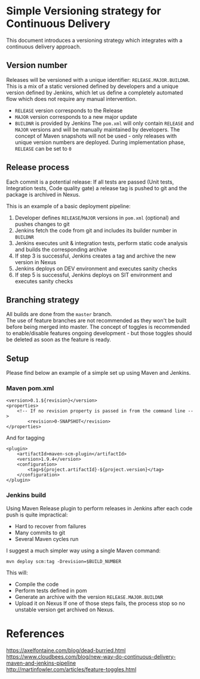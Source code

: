 Simple Versioning strategy for Continuous Delivery
=============

This document introduces a versioning strategy which integrates with a continuous delivery approach.

## Version number

Releases will be versioned with a unique identifier: `RELEASE.MAJOR.BUILDNR`. This is a mix of a static versioned defined by developers and a unique version defined by Jenkins, which let us define a completely automated flow which does not require any manual intervention.
- `RELEASE` version corresponds to the Release 
- `MAJOR` version corresponds to a new major update
- `BUILDNR` is provided by Jenkins
The `pom.xml` will only contain `RELEASE` and `MAJOR` versions and will be manually maintained by developers.
The concept of Maven snapshots will not be used - only releases with unique version numbers are deployed.
During implementation phase, `RELEASE` can be set to `0`


## Release process
Each commit is a potential release: If all tests are passed (Unit tests, Integration tests, Code quality gate) a release tag is pushed to git and the package is archived in Nexus.

This is an example of a basic deployment pipeline:
1. Developer defines `RELEASE`/`MAJOR` versions in `pom.xml` (optional) and pushes changes to git
2. Jenkins fetch the code from git and includes its builder number in `BUILDNR`
3. Jenkins executes unit & integration tests, perform static code analysis and builds the corresponding archive
4. If step 3 is successful, Jenkins creates a tag and archive the new version in Nexus
5. Jenkins deploys on DEV environment and executes sanity checks
6. If step 5 is successful, Jenkins deploys on SIT environment and executes sanity checks

## Branching strategy
All builds are done from the `master` branch.  
The use of feature branches are not recommended as they won't be built before being merged into master.
The concept of toggles is recommended to enable/disable features ongoing development - but those toggles should be deleted as soon as the feature is ready.

## Setup
Please find below an example of a simple set up using Maven and Jenkins.  

### Maven pom.xml
```
<version>0.1.${revision}</version>
<properties>
	<!-- If no revision property is passed in from the command line -->
       	<revision>0-SNAPSHOT</revision>
</properties>
```
And for tagging  
```
<plugin>
	<artifactId>maven-scm-plugin</artifactId>
	<version>1.9.4</version>
	<configuration>
		<tag>${project.artifactId}-${project.version}</tag>
	</configuration>
</plugin>
```

### Jenkins build
Using Maven Release plugin to perform releases in Jenkins after each code push is quite impractical:
- Hard to recover from failures
- Many commits to git
- Several Maven cycles run

I suggest a much simpler way using a single Maven command:
```
mvn deploy scm:tag -Drevision=$BUILD_NUMBER
```
This will:
- Compile the code
- Perform tests defined in pom
- Generate an archive with the version `RELEASE.MAJOR.BUILDNR`
- Upload it on Nexus
If one of those steps fails, the process stop so no unstable version get archived on Nexus.

# References
https://axelfontaine.com/blog/dead-burried.html  
https://www.cloudbees.com/blog/new-way-do-continuous-delivery-maven-and-jenkins-pipeline  
http://martinfowler.com/articles/feature-toggles.html
